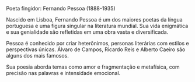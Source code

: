 Poeta fingidor: Fernando Pessoa (1888-1935)

Nascido em Lisboa, Fernando Pessoa é um dos maiores poetas da língua portuguesa e uma figura singular na literatura mundial. Sua vida enigmática e sua genialidade são refletidas em uma obra vasta e diversificada.

Pessoa é conhecido por criar heterônimos, personas literárias com estilos e perspectivas únicas. Álvaro de Campos, Ricardo Reis e Alberto Caeiro são alguns dos mais famosos. 

Sua poesia aborda temas como amor e fragmentação e metafísica, com precisão nas palavras e intensidade emocional.
